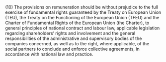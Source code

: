 (10) The provisions on remuneration should be without prejudice to the full exercise of fundamental rights guaranteed by the Treaty on European Union (TEU), the Treaty on the Functioning of the European Union (TFEU) and the Charter of Fundamental Rights of the European Union (the Charter), to general principles of national contract and labour law, applicable legislation regarding shareholders’ rights and involvement and the general responsibilities of the administrative and supervisory bodies of the companies concerned, as well as to the right, where applicable, of the social partners to conclude and enforce collective agreements, in accordance with national law and practice.